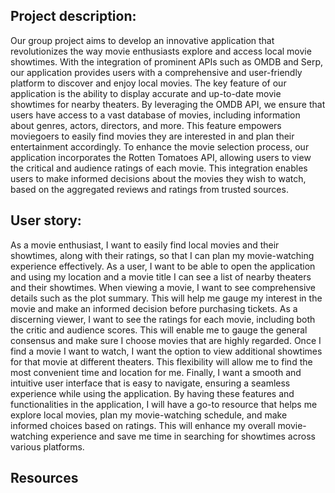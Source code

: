 ## Project description:

 Our group project aims to develop an innovative application that revolutionizes the way movie enthusiasts explore and access local movie showtimes. With the integration of prominent APIs such as OMDB and Serp, our application provides users with a comprehensive and user-friendly platform to discover and enjoy local movies. The key feature of our application is the ability to display accurate and up-to-date movie showtimes for nearby theaters. By leveraging the OMDB API, we ensure that users have access to a vast database of movies, including information about genres, actors, directors, and more. This feature empowers moviegoers to easily find movies they are interested in and plan their entertainment accordingly. To enhance the movie selection process, our application incorporates the Rotten Tomatoes API, allowing users to view the critical and audience ratings of each movie. This integration enables users to make informed decisions about the movies they wish to watch, based on the aggregated reviews and ratings from trusted sources.












## User story: 

As a movie enthusiast, I want to easily find local movies and their showtimes, along with their ratings, so that I can plan my movie-watching experience effectively.
As a user, I want to be able to open the application and using my location and a movie title I can see a list of nearby theaters and their showtimes.
When viewing a movie, I want to see comprehensive details such as the plot summary. This will help me gauge my interest in the movie and make an informed decision before purchasing tickets. 
As a discerning viewer, I want to see the ratings for each movie, including both the critic and audience scores. This will enable me to gauge the general consensus and make sure I choose movies that are highly regarded. 
Once I find a movie I want to watch, I want the option to view additional showtimes for that movie at different theaters. This flexibility will allow me to find the most convenient time and location for me. 
Finally, I want a smooth and intuitive user interface that is easy to navigate, ensuring a seamless experience while using the application. By having these features and functionalities in the application, I will have a go-to resource that helps me explore local movies, plan my movie-watching schedule, and make informed choices based on ratings. This will enhance my overall movie-watching experience and save me time in searching for showtimes across various platforms.


## Resources 

